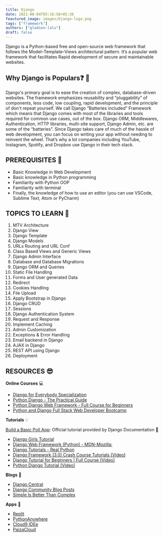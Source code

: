```yaml
---
title: Django
date: 2021-08-04T05:16:58+05:30
feautured_image: images/Django-logo.png
tags: ["framework"]
authors: ["gladson-lalu"]
draft: false
---
```

Django is a Python-based free and open-source web framework that follows the Model–Template–Views architectural pattern. It’s a popular web framework that facilitates Rapid development of secure and maintainable websites.

## Why Django is Populars❓ 🤔

 Django's primary goal is to ease the creation of complex, database-driven websites. The framework emphasizes reusability and “pluggability” of components, less code, low coupling, rapid development, and the principle of don't repeat yourself. We call Django “Batteries included” Framework which means that Django comes with most of the libraries and tools required for common use cases, out of the box. Django ORM, Middlewares, Authentication, HTTP libraries, multi-site support, Django Admin, etc. are some of the “batteries”. Since Django takes care of much of the hassle of web development, you can focus on writing your app without needing to reinvent the wheel. That’s why a lot companies including YouTube, Instagram, Spotify, and Dropbox use Django in their tech stack.

## PREREQUISITES 🧳

* Basic Knowledge in Web Development
* Basic knowledge in Python programming
* Familiarity with Python OOP
* Familiarity with terminal
* Finally, the knowledge of how to use an editor (you can use VSCode, Sublime Text, Atom or PyCharm)

## TOPICS TO LEARN 📖

1. MTV Architecture
2. Django View
3. Django Template 
4. Django Models
5. URLs Routing and URL Conf
6. Class Based Views and Generic Views
7. Django Admin Interface
8. Database and Database Migrations
9. Django ORM and Queries
10. Static File Handling
11. Forms and User generated Data
12. Redirect
13. Cookies Handling
14. File Upload
15. Apply Bootstrap in Django
16. Django CRUD
17. Sessions
18. Django Authentication System
19. Request and Response
20. Implement Caching
21. Admin Customization
22. Exceptions & Error Handling
23. Email backend in Django
24. AJAX in Django
25. REST API using Django
26. Deployment

## RESOURCES 😎

**Online Courses** 💻

* [Django for Everybody Specialization](https://www.coursera.org/specializations/django)
* [Python Django - The Practical Guide](https://www.udemy.com/course/python-django-the-practical-guide/)
* [Python Django Web Framework - Full Course for Beginners](https://www.freecodecamp.org/news/python-django-course/)
* [Python and Django Full Stack Web Developer Bootcamp](https://www.udemy.com/course/python-and-django-full-stack-web-developer-bootcamp/)

**Tutorials** 💡

[Build a Basic Poll App](https://docs.djangoproject.com/en/3.2/intro/tutorial01/): Official tutorial provided by Django Documentation 📃 

* [Django Girls Tutorial](https://tutorial.djangogirls.org/en/)
* [Django Web Framework (Python) - MDN-Mozilla:](https://developer.mozilla.org/en-US/docs/Learn/Server-side/Django)
* [Django Tutorials - Real Python](https://realpython.com/tutorials/django/)
* [Django Framework (3.0) Crash Course Tutorials (Video)](https://www.youtube.com/playlist?list=PL-51WBLyFTg2vW-_6XBoUpE7vpmoR3ztO)
* [Django Tutorial for Beginners | Full Course (Video)](https://www.youtube.com/watch?v=OTmQOjsl0eg)
* [Python Django Tutorial (Video)](https://www.youtube.com/playlist?list=PL-osiE80TeTtoQCKZ03TU5fNfx2UY6U4p)

**Blogs** 📝 

* [Django Central](https://djangocentral.com/django/)
* [Django Community Blog Posts](https://www.djangoproject.com/community/blogs/)
* [Simple Is Better Than Complex](https://simpleisbetterthancomplex.com/)

**Apps** 📱

* [Replit](https://replit.com/)
* [PythonAnywhere](https://www.pythonanywhere.com/)
* [Cloud9 IDEe](https://aws.amazon.com/cloud9/)
* [PaizaCloud](https://paiza.cloud/en/)